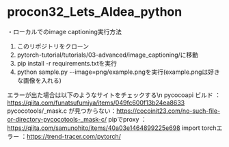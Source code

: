 # procon32_Lets_AIdea_python
・ローカルでのimage captioning実行方法
1. このリポジトリをクローン
2. pytorch-tutorial/tutorials/03-advanced/image_captioning/に移動
3. pip install -r requirements.txtを実行
4. python sample.py --image=png/example.pngを実行(example.pngは好きな画像を入れる)

エラーが出た場合は以下のようなサイトをチェックする\n
pycocoapi ビルド                  ：https://qiita.com/funatsufumiya/items/049fc600f13b24ea8633
pycocotools/_mask.c が見つからない：https://cocoinit23.com/no-such-file-or-directory-pycocotools-_mask-c/
pipでproxy                        ：https://qiita.com/samunohito/items/40a03e1464899225e698
import torchエラー                ：https://trend-tracer.com/pytorch/
